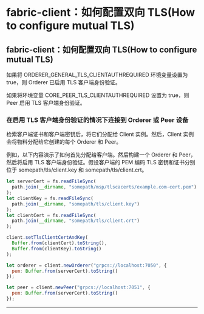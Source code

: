 # fabric-client：如何配置双向 TLS(How to configure mutual TLS)

## fabric-client：如何配置双向 TLS(How to configure mutual TLS)

如果将 ORDERER_GENERAL_TLS_CLIENTAUTHREQUIRED 环境变量设置为 true，则 Orderer 已启用 TLS 客户端身份验证。

如果将环境变量 CORE_PEER_TLS_CLIENTAUTHREQUIRED 设置为 true，则 Peer 启用 TLS 客户端身份验证。

### 在启用 TLS 客户端身份验证的情况下连接到 Orderer 或 Peer 设备

检索客户端证书和客户端密钥后，将它们分配给 Client 实例。然后，Client 实例会将物料分配给它创建的每个 Orderer 和 Peer。

例如，以下内容演示了如何首先分配给客户端。然后构建一个 Orderer 和 Peer，然后将启用 TLS 客户端身份验证。假设客户端的 PEM 编码 TLS 密钥和证书分别位于 somepath/tls/client.key 和 somepath/tls/client.crt。

```javascript
let serverCert = fs.readFileSync(
  path.join(__dirname, "somepath/msp/tlscacerts/example.com-cert.pem")
);
let clientKey = fs.readFileSync(
  path.join(__dirname, "somepath/tls/client.key")
);
let clientCert = fs.readFileSync(
  path.join(__dirname, "somepath/tls/client.crt")
);

client.setTlsClientCertAndKey(
  Buffer.from(clientCert).toString(),
  Buffer.from(clientKey).toString()
);

let orderer = client.newOrderer("grpcs://localhost:7050", {
  pem: Buffer.from(serverCert).toString()
});

let peer = client.newPeer("grpcs://localhost:7051", {
  pem: Buffer.from(serverCert).toString()
});
```

---
